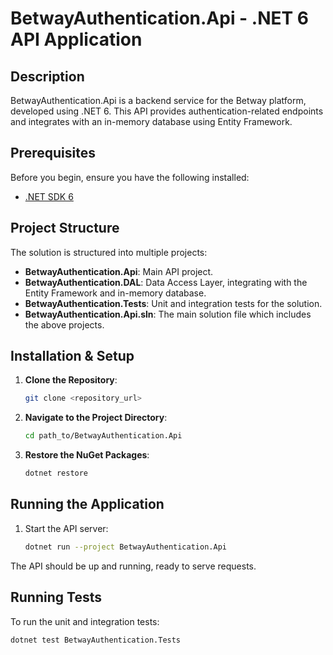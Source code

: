 
# BetwayAuthentication.Api - .NET 6 API Application

## Description

BetwayAuthentication.Api is a backend service for the Betway platform, developed using .NET 6. This API provides authentication-related endpoints and integrates with an in-memory database using Entity Framework.

## Prerequisites

Before you begin, ensure you have the following installed:

- [.NET SDK 6](https://dotnet.microsoft.com/download/dotnet/6.0)

## Project Structure

The solution is structured into multiple projects:

- **BetwayAuthentication.Api**: Main API project.
- **BetwayAuthentication.DAL**: Data Access Layer, integrating with the Entity Framework and in-memory database.
- **BetwayAuthentication.Tests**: Unit and integration tests for the solution.
- **BetwayAuthentication.Api.sln**: The main solution file which includes the above projects.

## Installation & Setup

1. **Clone the Repository**:
   ```bash
   git clone <repository_url>
   ```

2. **Navigate to the Project Directory**:
   ```bash
   cd path_to/BetwayAuthentication.Api
   ```

3. **Restore the NuGet Packages**:
   ```bash
   dotnet restore
   ```

## Running the Application

1. Start the API server:
   ```bash
   dotnet run --project BetwayAuthentication.Api
   ```

The API should be up and running, ready to serve requests.

## Running Tests

To run the unit and integration tests:
```bash
dotnet test BetwayAuthentication.Tests
```
